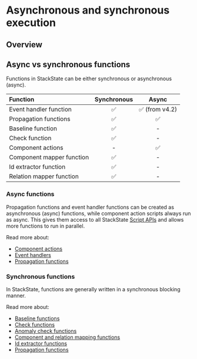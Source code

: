 # Asynchronous and synchronous execution

## Overview

## Async vs synchronous functions

Functions in StackState can be either synchronous or asynchronous \(async\).

| Function | Synchronous | Async |
| :--- | :---: | :---: |
| Event handler function | ✅ | ✅ \(from v4.2\) |
| Propagation functions | ✅ | ✅ |
| Baseline function | ✅ | - |
| Check function | ✅ | - |
| Component actions | - | ✅ |
| Component mapper function | ✅ | - |
| Id extractor function | ✅ | - |
| Relation mapper function | ✅ | - |

### Async functions

Propagation functions and event handler functions can be created as asynchronous \(async\) functions, while component action scripts always run as async. This gives them access to all StackState [Script APIs](../reference/scripting/) and allows more functions to run in parallel.

Read more about:

* [Component actions](../../configure/topology/how_to_configure_component_actions.md)
* [Event handlers](/develop/developer-guides/custom-functions/event-handler-functions.md)
* [Propagation functions](/develop/developer-guides/custom-functions/propagation-functions.md)

### Synchronous functions

In StackState, functions are generally written in a synchronous blocking manner.

Read more about:

* [Baseline functions](/develop/developer-guides/custom-functions/baseline-functions.md)
* [Check functions](/develop/developer-guides/custom-functions/check-functions.md)
* [Anomaly check functions](/develop/developer-guides/custom-functions/anomaly-check-functions.md)
* [Component and relation mapping functions](/develop/developer-guides/custom-functions/mapping_functions.md)
* [Id extractor functions](/develop/developer-guides/custom-functions/id_extraction.md)
* [Propagation functions](/develop/developer-guides/custom-functions/propagation-functions.md)